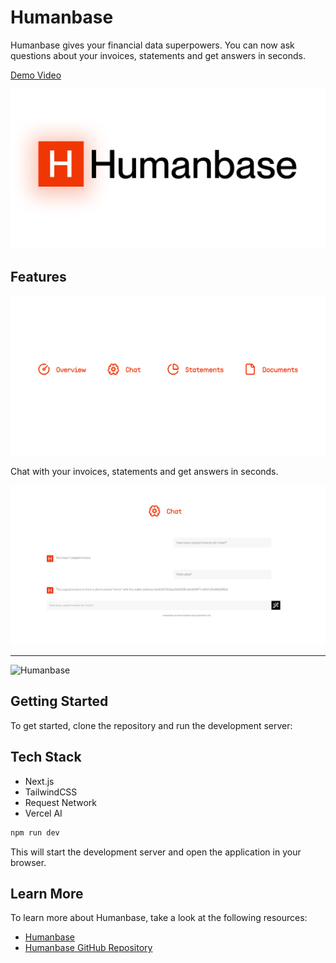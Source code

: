 # Humanbase

Humanbase gives your financial data superpowers. You can now ask questions about your invoices, statements and get answers in seconds.

[Demo Video](https://youtu.be/MMEv7rX0bsE)

![Humanbase](./public/humanbase_banner.png)

## Features

![Humanbase](./public/humanbase_features.png)

Chat with your invoices, statements and get answers in seconds.

![Humanbase](./public/humanbase_chat.png)

---

![Humanbase](./public/humanbase_landing.png)

## Getting Started

To get started, clone the repository and run the development server:

## Tech Stack

- Next.js
- TailwindCSS
- Request Network
- Vercel AI

```bash
npm run dev
```

This will start the development server and open the application in your browser.

## Learn More

To learn more about Humanbase, take a look at the following resources:

- [Humanbase](https://humanbase.xyz)
- [Humanbase GitHub Repository](https://github.com/kohasummons/humanbase)
